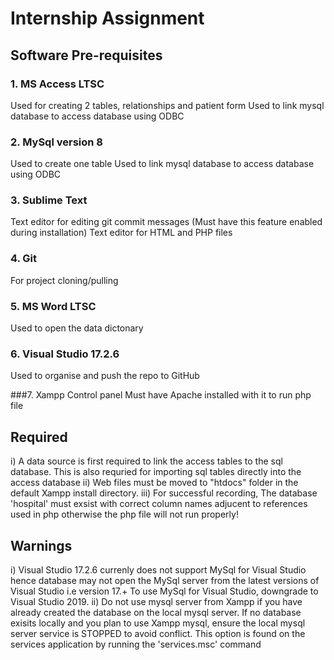 # Internship Assignment
## Software Pre-requisites
### 1. MS Access LTSC
Used for creating 2 tables, relationships and patient form
Used to link mysql database to access database using ODBC

### 2. MySql version 8
Used to create one table
Used to link mysql database to access database using ODBC

### 3. Sublime Text
Text editor for editing git commit messages (Must have this feature enabled during installation)
Text editor for HTML and PHP files

### 4. Git
For project cloning/pulling

### 5. MS Word LTSC
Used to open the data dictonary

### 6. Visual Studio 17.2.6
Used to organise and push the repo to GitHub

###7. Xampp Control panel
Must have Apache installed with it to run php file



## Required
i) A data source is first required to link the access tables to the sql database. This is also requried for importing sql tables directly into the access database
ii) Web files must be moved to "htdocs" folder in the default Xampp install directory.
iii) For successful recording, The database 'hospital' must exsist with correct column names adjucent to references used in php otherwise the php file will not run properly! 

## Warnings
i) Visual Studio 17.2.6 currenly does not support MySql for Visual Studio hence database may not open the MySql server from the latest versions of Visual Studio i.e version 17.+
To use MySql for Visual Studio, downgrade to Visual Studio 2019.
ii) Do not use mysql server from Xampp if you have already created the database on the local mysql server. If no database exisits locally and you plan to use Xampp mysql, ensure the local mysql server service is STOPPED to avoid conflict. This option is found on the services application by running the 'services.msc' command 